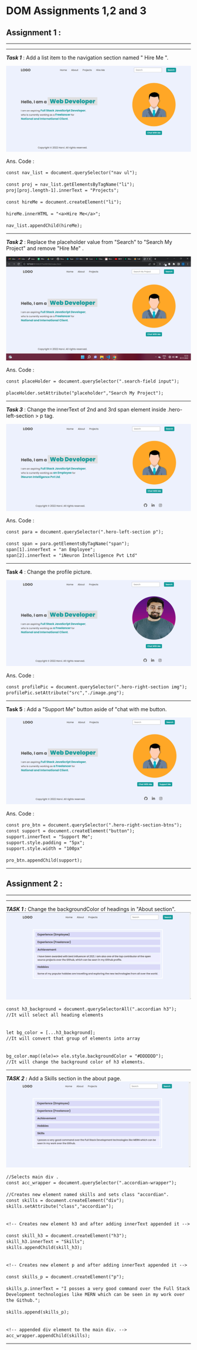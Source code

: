 # DOM Assignments 1,2 and 3

## **Assignment  1 :** 
---
---

***Task 1*** :  Add a list item to the navigation section named " Hire Me ".

![output](./firstAssignmentImage/task1Output.png)

Ans. Code :

```
const nav_list = document.querySelector("nav ul");

const proj = nav_list.getElementsByTagName("li");
proj[proj.length-1].innerText = "Projects";

const hireMe = document.createElement("li");

hireMe.innerHTML = "<a>Hire Me</a>";

nav_list.appendChild(hireMe);
```

___

***Task 2*** :  Replace the placeholder value from "Search" to "Search My Project" and remove "Hire Me" .

![output](./firstAssignmentImage/task2Output.png)

Ans. Code :

```
const placeHolder = document.querySelector(".search-field input");

placeHolder.setAttribute("placeholder","Search My Project");
```
---


***Task 3*** : Change the innerText of 2nd and 3rd span element inside .hero-left-section > p tag.

![output](./firstAssignmentImage/task3Output.png)

Ans. Code :

```
const para = document.querySelector(".hero-left-section p");

const span = para.getElementsByTagName("span");
span[1].innerText = "an Employee";
span[2].innerText = "iNeuron Intelligence Pvt Ltd"
```
---

**Task 4** : Change the profile picture.

![output](./firstAssignmentImage/task4Output.png)

Ans. Code :

```
const profilePic = document.querySelector(".hero-right-section img");
profilePic.setAttribute("src","./image.png");
```
---

**Task 5** : Add a "Support Me" button aside of "chat with me button.

![output](./firstAssignmentImage/task5Output.png)

Ans. Code :

```
const pro_btn = document.querySelector(".hero-right-section-btns");
const support = document.createElement("button");
support.innerText = "Support Me";
support.style.padding = "5px";
support.style.width = "100px"

pro_btn.appendChild(support);
```
---

## **Assignment  2 :** 
---
---

***TASK 1 :*** Change the backgroundColor of headings in "About section".
![output](./secondAssignmentImage/task1Output.png)

```
const h3_background = document.querySelectorAll(".accordian h3"); 
//It will select all heading elements


let bg_color = [...h3_background];
//It will convert that group of elements into array


bg_color.map((ele)=> ele.style.backgroundColor = "#DDDDDD");
//It will change the background color of h3 elements.
```
---

***TASK 2 :*** Add a Skills section in the about page.
![output](./secondAssignmentImage/task2Output.png)

```
//Selects main div .
const acc_wrapper = document.querySelector(".accordian-wrapper");

//Creates new element named skills and sets class "accordian".
const skills = document.createElement("div");
skills.setAttribute("class","accordian");


<!-- Creates new element h3 and after adding innerText appended it -->

const skill_h3 = document.createElement("h3");
skill_h3.innerText = "Skills";
skills.appendChild(skill_h3);


<!-- Creates new element p and after adding innerText appended it -->

const skills_p = document.createElement("p");

skills_p.innerText = "I posses a very good command over the Full Stack Development technologies like MERN which can be seen in my work over the Github.";

skills.append(skills_p);


<!-- appended div element to the main div. -->
acc_wrapper.appendChild(skills);
```
---